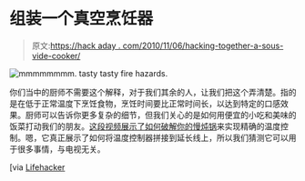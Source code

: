 # 组装一个真空烹饪器

> 原文:[https://hack aday . com/2010/11/06/hacking-together-a-sous-vide-cooker/](https://hackaday.com/2010/11/06/hacking-together-a-sous-vide-cooker/)

![](../Images/c50bd817e20160d29c42af2f5ed2d450.png "mmmmmmmm. tasty tasty fire hazards.")

你们当中的厨师不需要这个解释，对于我们其余的人，让我们把这个弄清楚。指的是在低于正常温度下烹饪食物，烹饪时间要比正常时间长，以达到特定的口感效果。厨师可以告诉你更多复杂的细节，但我们关心的是如何用便宜的小吃和美味的饭菜打动我们的朋友。[这段视频展示了如何破解你的慢炖锅](http://www.chow.com/food-news/64330/how-to-hack-your-slow-cooker/)来实现精确的温度控制。嗯，它真正展示了如何将温度控制器拼接到延长线上，所以我们猜测它可以用于很多事情，与电视无关。

[via [Lifehacker](http://lifehacker.com/5679360/hack-a-slow-cooker-into-a-temperature+controlled-sous-vide-rig)